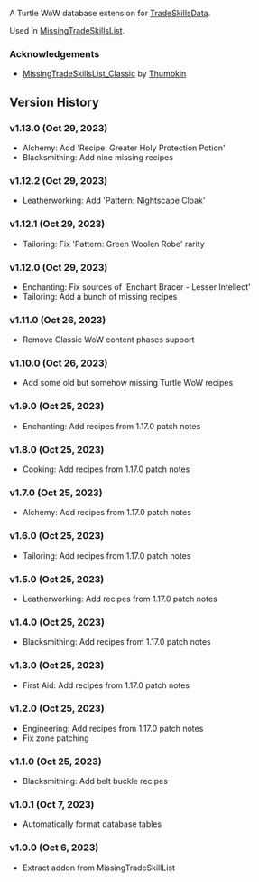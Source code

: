 A Turtle WoW database extension for [TradeSkillsData](https://github.com/refaim/TradeSkillsData).

Used in [MissingTradeSkillsList](https://github.com/refaim/MissingTradeSkillsList).

### Acknowledgements
- [MissingTradeSkillsList_Classic](https://github.com/Thumbkin/MissingTradeSkillsList_Classic) by [Thumbkin](https://github.com/Thumbkin)

## Version History

### v1.13.0 (Oct 29, 2023)
* Alchemy: Add 'Recipe: Greater Holy Protection Potion'
* Blacksmithing: Add nine missing recipes

### v1.12.2 (Oct 29, 2023)
* Leatherworking: Add 'Pattern: Nightscape Cloak'

### v1.12.1 (Oct 29, 2023)
* Tailoring: Fix 'Pattern: Green Woolen Robe' rarity

### v1.12.0 (Oct 29, 2023)
* Enchanting: Fix sources of 'Enchant Bracer - Lesser Intellect'
* Tailoring: Add a bunch of missing recipes

### v1.11.0 (Oct 26, 2023)
* Remove Classic WoW content phases support

### v1.10.0 (Oct 26, 2023)
* Add some old but somehow missing Turtle WoW recipes

### v1.9.0 (Oct 25, 2023)
* Enchanting: Add recipes from 1.17.0 patch notes

### v1.8.0 (Oct 25, 2023)
* Cooking: Add recipes from 1.17.0 patch notes

### v1.7.0 (Oct 25, 2023)
* Alchemy: Add recipes from 1.17.0 patch notes

### v1.6.0 (Oct 25, 2023)
* Tailoring: Add recipes from 1.17.0 patch notes

### v1.5.0 (Oct 25, 2023)
* Leatherworking: Add recipes from 1.17.0 patch notes

### v1.4.0 (Oct 25, 2023)
* Blacksmithing: Add recipes from 1.17.0 patch notes

### v1.3.0 (Oct 25, 2023)
* First Aid: Add recipes from 1.17.0 patch notes

### v1.2.0 (Oct 25, 2023)
* Engineering: Add recipes from 1.17.0 patch notes
* Fix zone patching

### v1.1.0 (Oct 25, 2023)
* Blacksmithing: Add belt buckle recipes
 
### v1.0.1 (Oct 7, 2023)
* Automatically format database tables

### v1.0.0 (Oct 6, 2023)
* Extract addon from MissingTradeSkillList
